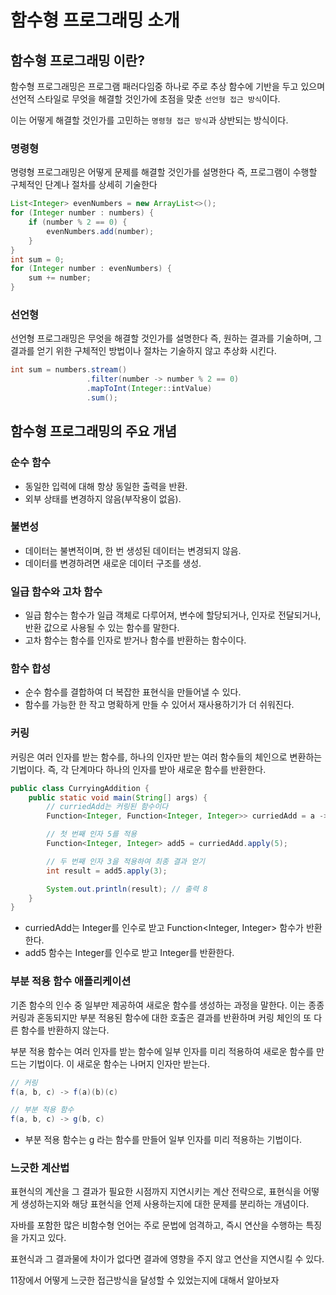 # 함수형 프로그래밍 소개

## 함수형 프로그래밍 이란?

함수형 프로그래밍은 프로그램 패러다임중 하나로 주로 추상 함수에 기반을 두고 있으며 선언적 스타일로 무엇을 해결할 것인가에 초점을 맞춘 `선언형 접근 방식`이다.

이는 어떻게 해결할 것인가를 고민하는 `명령형 접근 방식`과 상반되는 방식이다.

### 명령형

명령형 프로그래밍은 어떻게 문제를 해결할 것인가를 설명한다 즉, 프로그램이 수행할 구체적인 단계나 절차를 상세히 기술한다

```java
List<Integer> evenNumbers = new ArrayList<>();
for (Integer number : numbers) {
    if (number % 2 == 0) {
        evenNumbers.add(number);
    }
}
int sum = 0;
for (Integer number : evenNumbers) {
    sum += number;
}
```

### 선언형

선언형 프로그래밍은 무엇을 해결할 것인가를 설명한다 즉, 원하는 결과를 기술하며, 그 결과를 얻기 위한 구체적인 방법이나 절차는 기술하지 않고 추상화 시킨다.

```java
int sum = numbers.stream()
                 .filter(number -> number % 2 == 0)
                 .mapToInt(Integer::intValue)
                 .sum();
```



## 함수형 프로그래밍의 주요 개념

### 순수 함수

* 동일한 입력에 대해 항상 동일한 출력을 반환.
* 외부 상태를 변경하지 않음(부작용이 없음).

### 불변성

* 데이터는 불변적이며, 한 번 생성된 데이터는 변경되지 않음.
* 데이터를 변경하려면 새로운 데이터 구조를 생성.

### 일급 함수와 고차 함수

* 일급 함수는 함수가 일급 객체로 다루어져, 변수에 할당되거나, 인자로 전달되거나, 반환 값으로 사용될 수 있는 함수를 말한다.
* 고차 함수는 함수를 인자로 받거나 함수를 반환하는 함수이다.

### 함수 합성

* 순수 함수를 결합하여 더 복잡한 표현식을 만들어낼 수 있다.
* 함수를 가능한 한 작고 명확하게 만들 수 있어서 재사용하기가 더 쉬워진다.

### 커링

커링은 여러 인자를 받는 함수를, 하나의 인자만 받는 여러 함수들의 체인으로 변환하는 기법이다. 즉, 각 단계마다 하나의 인자를 받아 새로운 함수를 반환한다.

```java
public class CurryingAddition {
    public static void main(String[] args) {
        // curriedAdd는 커링된 함수이다
        Function<Integer, Function<Integer, Integer>> curriedAdd = a -> b -> a + b;

        // 첫 번째 인자 5를 적용
        Function<Integer, Integer> add5 = curriedAdd.apply(5);

        // 두 번째 인자 3을 적용하여 최종 결과 얻기
        int result = add5.apply(3);

        System.out.println(result); // 출력 8
    }
}
```

* curriedAdd는 Integer를 인수로 받고 Function<Integer, Integer> 함수가 반환한다.
* add5 함수는 Integer를 인수로 받고 Integer를 반환한다.

### 부분 적용 함수 애플리케이션

기존 함수의 인수 중 일부만 제공하여 새로운 함수를 생성하는 과정을 말한다. 이는 종종 커링과 혼동되지만 부분 적용된 함수에 대한 호출은 결과를 반환하며 커링 체인의 또 다른 함수를 반환하지 않는다.

부분 적용 함수는 여러 인자를 받는 함수에 일부 인자를 미리 적용하여 새로운 함수를 만드는 기법이다. 이 새로운 함수는 나머지 인자만 받는다.

```java
// 커링
f(a, b, c) -> f(a)(b)(c)

// 부분 적용 함수
f(a, b, c) -> g(b, c)
```

* 부분 적용 함수는 g 라는 함수를 만들어 일부 인자를 미리 적용하는 기법이다.


### 느긋한 계산법

표현식의 계산을 그 결과가 필요한 시점까지 지연시키는 계산 전략으로, 표현식을 어떻게 생성하는지와 해당 표현식을 언제 사용하는지에 대한 문제를 분리하는 개념이다.

자바를 포함한 많은 비함수형 언어는 주로 문법에 엄격하고, 즉시 연산을 수행하는 특징을 가지고 있다.

표현식과 그 결과물에 차이가 없다면 결과에 영향을 주지 않고 연산을 지연시킬 수 있다.

11장에서 어떻게 느긋한 접근방식을 달성할 수 있었는지에 대해서 알아보자


